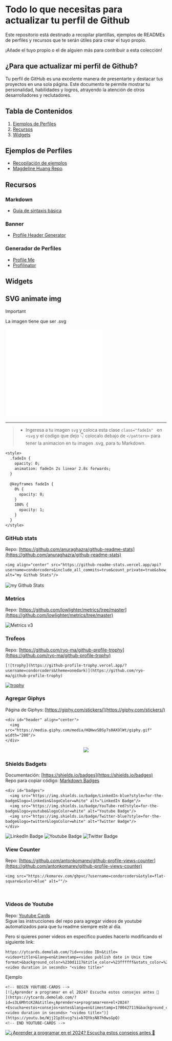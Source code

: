 # Todo lo que necesitas para actualizar tu perfil de Github
Este repositorio está destinado a recopilar plantillas, ejemplos de READMEs de perfiles y recursos que te serán útiles para crear el tuyo propio. 

¡Añade el tuyo propio o el de alguien más para contribuir a esta colección!

## ¿Para que actualizar mi perfil de Github?
Tu perfil de GitHub es una excelente manera de presentarte y destacar tus proyectos en una sola página. Este documento te permite mostrar tu personalidad, habilidades y logros, atrayendo la atención de otros desarrolladores y reclutadores.

## Tabla de Contenidos
1. [Ejemplos de Perfiles](#ejemplos-de-perfil)
2. [Recursos](#recursos)
3. [Widgets](#widgets)


## Ejemplos de Perfiles
- [Recopilación de ejemplos](https://zzetao.github.io/awesome-github-profile/)
- [Magdeline Huang Repo](https://github.com/xsol05)

## Recursos
### Markdown
- [Guía de sintaxis básica](https://www.markdownguide.org/basic-syntax/)

### Banner
- [Profile Header Generator](https://leviarista.github.io/github-profile-header-generator/)

### Generador de Perfiles
- [Profile Me](https://www.profileme.dev/)
- [Profilinator](https://profilinator.rishav.dev/)

## Widgets
## SVG animate img
> [!IMPORTANT]
> La imagen tiene que ser .svg

<img width="300px"  src="IMG-SVG/Condor.svg"/>

---
>- Ingeresa a tu imagen `svg` y coloca esta clase `class="fadeIn" ` en `<svg` y el codigo que dejo 👇 colocalo debajo de `</pattern>`
para tener la animacion en tu imagen .svg, para tu Markdown.

```console
<style>
  .fadeIn {
    opacity: 0;
    animation: fadeIn 2s linear 2.8s forwards;
  }

  @keyframes fadeIn {
    0% {
      opacity: 0;
    }
    100% {
      opacity: 1;
    }
  }
</style>
```

### GitHub stats
Repo: [https://github.com/anuraghazra/github-readme-stats](https://github.com/anuraghazra/github-readme-stats)

```
<img align="center" src="https://github-readme-stats.vercel.app/api?username=condorcoders&include_all_commits=true&count_private=true&show_icons=true&line_height=20&title_color=2B5BBD&icon_color=1124BB&text_color=A1A1A1&bg_color=0,000000,130F40" alt="my Github Stats"/>
```
<img align="center" src="https://github-readme-stats.vercel.app/api?username=condorcoders&include_all_commits=true&count_private=true&show_icons=true&line_height=20&title_color=2B5BBD&icon_color=1124BB&text_color=A1A1A1&bg_color=0,000000,130F40" alt="my Github Stats"/>

### Metrics 
Repo: [https://github.com/lowlighter/metrics/tree/master](https://github.com/lowlighter/metrics/tree/master)

<img src="https://res.cloudinary.com/practicaldev/image/fetch/s--rbmokFTg--/c_imagga_scale,f_auto,fl_progressive,h_420,q_auto,w_1000/https://dev-to-uploads.s3.amazonaws.com/i/idot5ak9irxtu948bgzs.png" alt="Metrics v3">

### Trofeos
Repo: [https://github.com/ryo-ma/github-profile-trophy](https://github.com/ryo-ma/github-profile-trophy)

```
[![trophy](https://github-profile-trophy.vercel.app/?username=condorcoders&theme=onedark)](https://github.com/ryo-ma/github-profile-trophy)
```
[![trophy](https://github-profile-trophy.vercel.app/?username=condorcoders&theme=onedark)](https://github.com/ryo-ma/github-profile-trophy)

### Agregar Giphys
Página de Giphys: [https://giphy.com/stickers/](https://giphy.com/stickers/)
```
<div id="header" align="center">
  <img src="https://media.giphy.com/media/HQHwvSBSy7s0AXOlWt/giphy.gif" width="200"/>
</div>
```
<div id="header" align="center">
  <img src="https://media.giphy.com/media/HQHwvSBSy7s0AXOlWt/giphy.gif" width="200"/>
</div>

### Shields Badgets
Documentación: [https://shields.io/badges](https://shields.io/badges)</br>
Repo para copiar código: [Markdown Badges](https://github.com/Ileriayo/markdown-badges)

```
<div id="badges">
  <img src="https://img.shields.io/badge/LinkedIn-blue?style=for-the-badge&logo=linkedin&logoColor=white" alt="LinkedIn Badge"/>
  <img src="https://img.shields.io/badge/YouTube-red?style=for-the-badge&logo=youtube&logoColor=white" alt="Youtube Badge"/>
  <img src="https://img.shields.io/badge/Twitter-blue?style=for-the-badge&logo=twitter&logoColor=white" alt="Twitter Badge"/>
</div>
```
<div id="badges">
  <img src="https://img.shields.io/badge/LinkedIn-blue?style=for-the-badge&logo=linkedin&logoColor=white" alt="LinkedIn Badge"/>
  <img src="https://img.shields.io/badge/YouTube-red?style=for-the-badge&logo=youtube&logoColor=white" alt="Youtube Badge"/>
  <img src="https://img.shields.io/badge/Twitter-blue?style=for-the-badge&logo=twitter&logoColor=white" alt="Twitter Badge"/>
</div>

### View Counter
Repo: [https://github.com/antonkomarev/github-profile-views-counter](https://github.com/antonkomarev/github-profile-views-counter)
```
<img src="https://komarev.com/ghpvc/?username=condorcoders&style=flat-square&color=blue" alt=""/>
```
<img src="https://komarev.com/ghpvc/?username=condorcoders&style=flat-square&color=blue" alt=""/>

### Videos de Youtube
Repo: [Youtube Cards](https://github.com/DenverCoder1/github-readme-youtube-cards) </br> 
Sigue las instrucciones del repo para agregar videos de youtube automatizados para que tu readme siempre esté al día.

Pero si quieres poner videos en especifico puedes hacerlo modificando el siguiente link:
```
https://ytcards.demolab.com/?id=<video ID>&title=<video+title>&lang=en&timestamp=<video publish date in Unix time format>&background_color=%230d1117&title_color=%23ffffff&stats_color=%23dedede&max_title_lines=1&width=250&border_radius=5&duration=<video duration in seconds> "<video title>"
```
Ejemplo
```
<!-- BEGIN YOUTUBE-CARDS -->
[![¿Aprender a programar en el 2024? Escucha estos consejos antes 📢
](https://ytcards.demolab.com/?id=s3L6MhtcK2A&title=¿Aprender+a+programar+en+el+2024?+Escucha+estos+consejos+antes&lang=en&timestamp=1700427119&background_color=%230d1117&title_color=%23ffffff&stats_color=%23dedede&max_title_lines=1&width=250&border_radius=5&duration=<video duration in seconds> "<video title>")](https://youtu.be/Wjj21p3tvcg?si=b7QYksN87h0wsGpQ)
<!-- END YOUTUBE-CARDS -->
```
<!-- BEGIN YOUTUBE-CARDS -->
[![¿Aprender a programar en el 2024? Escucha estos consejos antes 📢
](https://ytcards.demolab.com/?id=s3L6MhtcK2A&title=¿Aprender+a+programar+en+el+2024?+Escucha+estos+consejos+antes&lang=en&timestamp=1700427119&background_color=%230d1117&title_color=%23ffffff&stats_color=%23dedede&max_title_lines=1&width=250&border_radius=5&duration=640 "¿Aprender a programar en el 2024? Escucha estos consejos antes 📢")](https://youtu.be/s3L6MhtcK2A?si=enwt4h5iXXpFuzKY)
<!-- END YOUTUBE-CARDS -->
